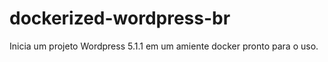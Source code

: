 # dockerized-wordpress-br
Inicia um projeto Wordpress 5.1.1 em um amiente docker pronto para o uso.
